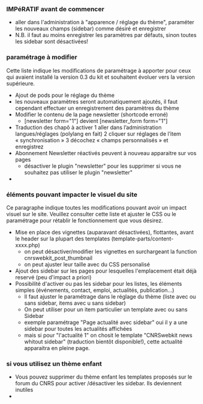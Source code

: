 ### IMPéRATIF avant de commencer
 * aller dans l'administration à "apparence / réglage du thème", paraméter les nouveaux champs (sidebar) comme désiré et enregistrer 
 * N.B. il faut au moins enregistrer les paramètres par défauts, sinon toutes les sidebar sont désactivées!
 
### paramétrage à modifier
Cette liste indique les modifications de paramétrage à apporter pour ceux qui avaient installé la version 0.3 du kit et souhaitent évoluer vers la version supérieure. 

 * Ajout de pods pour le réglage du thème
  *  les nouveaux paramètres seront automatiquement ajoutés, il faut cependant effectuer un enregistrement des paramètres du thème
 * Modifier le contenu de la page newsletter (shortcode erroné)
   * [newsletter form="1"]  devient [newsletter_form form="1"] 
 * Traduction des chapô à activer
   1 aller dans l’administration langues/réglages (polylang en fait)
   2 cliquer sur réglages de l’item « synchronisation »
   3 décochez « champs personnalisés » et enregistrez
 * Abonnement Newsletter réactivés peuvent à nouveau apparaitre sur vos pages
   * désactiver le plugin "newsletter" pour les supprimer si vous ne souhaitez pas utiliser le plugin "newsletter"
 * 
 
### éléments pouvant impacter le visuel du site
 Ce paragraphe indique toutes les modifications pouvant avoir un impact visuel sur le site. Veuillez consulter cette liste et ajuster le CSS ou le paramétrage pour rétablir le fonctionnement que vous désirez. 
 
 * Mise en place des vignettes (auparavant désactivées), flottantes, avant le header sur la plupart des templates (template-parts/content-xxxx.php)
   * on peut désactiver/modifier les vignettes en surchargeant la function cnrswebkit_post_thumbnail
   * on peut ajuster leur taille avec du CSS personalisé
 * Ajout des sidebar sur les pages pour lesquelles l'emplacement était déjà reservé (peu d'impact a priori) 
 * Possibilité d'activer ou pas les sidebar pour les listes, les éléments simples (événements, contact, emploi, actualités, publication...)
   * Il faut ajuster le paramétrage dans le réglage du thème (liste avec ou sans sidebar, items avec u sans sidebar)
   * On peut utiliser pour un item particulier un template avec ou sans Sidebar
   * exemple paramétrage "Page actualité avec sidebar" oui il y a une sidebar pour toutes les actualités affichées 
   * mais si pour "l'actualité 1" on chosit le template "CNRSwebkit news whitout sidebar"  (traduction bientôt disponible!), cette actualité apparaitra en pleine page.  
    
### si vous utilisez un thème enfant
 * Vous pouvez supprimer du thème enfant les templates proposés sur le forum du CNRS pour activer /désactiver les sidebar. Ils deviennent inutiles    
 * 
